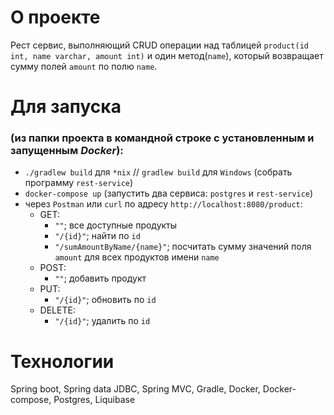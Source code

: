 # О проекте
Рест сервис, выполняющий CRUD операции над таблицей `product(id int, name varchar, amount int)` и один метод(`name`), который возвращает сумму полей `amount` по полю `name`.


# Для запуска 
### (из папки проекта в командной строке с установленным и запущенным *Docker*):
- `./gradlew build` для `*nix` // `gradlew build` для `Windows` (собрать программу `rest-service`)
- `docker-compose up` (запустить два сервиса: `postgres` и `rest-service`)
- через `Postman` или `curl` по адресу `http://localhost:8080/product`:
    - GET: 
      - `""`; все доступные продукты
      - `"/{id}"`; найти по `id`
      - `"/sumAmountByName/{name}"`; посчитать сумму значений поля `amount` для всех продуктов имени `name`
    - POST:
      - `""`; добавить продукт
    - PUT: 
      - `"/{id}"`; обновить по `id` 
    - DELETE: 
      - `"/{id}"`; удалить по `id`
    

# Технологии
Spring boot, Spring data JDBC, Spring MVC, Gradle, Docker, Docker-compose, Postgres, Liquibase

